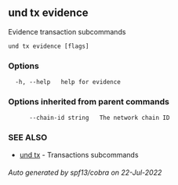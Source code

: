 ## und tx evidence

Evidence transaction subcommands

```
und tx evidence [flags]
```

### Options

```
  -h, --help   help for evidence
```

### Options inherited from parent commands

```
      --chain-id string   The network chain ID
```

### SEE ALSO

* [und tx](und_tx.md)	 - Transactions subcommands

###### Auto generated by spf13/cobra on 22-Jul-2022
